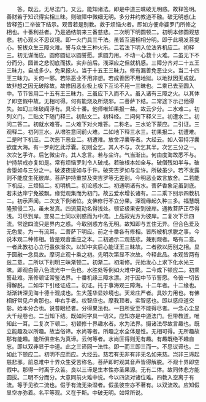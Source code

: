 <!-- { "loadSidebar": true } -->
　　答。既云。无尽法门。又云。能知诸法。即是中道三昧破无明惑。故释签明。善财若于知识得实相三昧。则破障中微细无明。多分并约教道不融。破无明惑(上皆释签)二举彼下结示。观音若是别教。救于烦恼火者。即如方便命婆罗门所修之相也。十番利益者。乃是通结前来三番慈悲。二次明下明圆顿二。初明本修圆观慈悲。初心观火不思议境。即一火门具三千法。虽皆互遍相相分明。即于此境发菩提心。誓拔众生三障火难。誓与众生三种火乐。二若法下明入位法界机应二。初释三。初无谋而应。圆修圆证以圆誓愿。熏圆力用。不动一心救十火难。二虽无下不分而分。圆普之悲彻底而拔。实非前后。浅深应之但就机感。三障分齐对二十五王三昧力。自成多少。免果报火。当于十五王三昧力。修有漏善免恶业火。当二十四王三昧力。关何一邪。若除恶业不用非想。若成善因不用地狱。以地狱因无成就。故非想之因无破除故。故修因恶业极上极下互论不用一三昧也。二乘已去至圆入中。节节皆用二十五有王三昧力。三虽应下入而不入。虽入诸有三障之火。以其体了即空假中故。无相可得。何有能烧及所烧邪。二菩萨下结。二常途下示己他得失。如幻三昧破阎浮有。具论十番。他师唯知果报一益。故云少分。二水难二。初列义门。二贴文下随门释三。初贴文二。初科经。二问何下释义三。初遭水二。初问二答二。初就水难答。二火难下对火难答。二称名。三水论下蒙应。二引证。三观释二。初列三水。从增胜意同前火难。二如地下释三水三。初果报二。初遭难。二是时下机应。二次恶下恶业二。初遭难。放舍浮囊等者。大经云。如人带持浮囊欲度大海。有一罗刹乞此浮囊。初则全乞。其人不与。次乞其半。次乞三分之一。次次乞手许。后乞微尘许。其人念言。若与尘许。气当渐出。何由度海故悉不与。护持禁戒亦复如是。常有烦恼罗刹令人破戒。若破根本如全与。破僧残如半与。破舍堕如与三分之一。破波夜提如与手许。破突吉罗如与尘许。所破虽少。若不发露则不能度生死彼岸。菩萨护持重禁及突吉罗等无差别。今明恶业故言放舍。二若能下机应。三烦恼二。初明机二。初论惑水二。初通明诸有水。菩萨香象足虽到底。若未达岸宁免被飘。缘觉观集而为初门。故云爱水增长诸有。二二乘下别示四教机二。初示声闻。二次支下例诸位。支佛修行不立分果。深观缘起久种三多。福慧既隆预侵二习。虽未发真。四流莫动名得浅处。顿证极果安到彼岸。通教菩萨正尽得浅。习尽到岸。变易二土同以别惑而为中流。上品寂光方为彼岸。二复次下示四流。常途四流只是界内之惑。今取别惑方名无明。故知即与五住无异。但合色爱及无色爱。为一有流耳。二菩萨下明应。前之十番各有修相。皆所被机求脱之事。今说本观二种修相。皆是观音垂应之本。二初通示二观慈悲。兼别观者。略有二意。一者此教初心立行虽依渐次。以知中实后心能证王三昧故。二者欲以历别之相。显于圆融一念具故。摩诃止观十乘之初。先明次第显不次故。今释此品。本观皆两有兹二意。二所以下别明三昧渐顿二。初渐二。初渐修。元始发心上求下化水光三昧。即观白骨八色流光中一色也。水胜处等例如火难中说。二今成下顿应二。初乘誓赴难。渐修顿证常鉴法界。十番机缘三障水漂。对于因中节节誓愿。令彼一切皆得解脱。二如华下引经证成二。初证。托于事海观三障海。十二年者。十二缘也。渐渐转深见海十德十观成也。生大莲华显妙境也。天龙庄严者。具妙力用也。有佛相好常见卢舍那也。申右手者。权智应也。摩我顶者。实智感也。即以感应道交彰。始本分合也。说普眼经者。分得果法也。一日所受至不能得尽者。一念心尘显大千经卷也。二当知下结。既如阿字具一切义。应知亦是中道法门。但带教道。唯知此一耳。二复次下顿二。初顿修十界趣水者。水为法界。摄诸法尽故言趣也。既立能趣及以所趣。故当俗谛。水尚等者。所趣之水全体是性。无相可得。无所趣故那有能趣。能所俱空名为真谛。云何等者。水尚叵得则无有趣。有趣既绝不趣自忘。即以双非显于中道。此之三谛同一法性。即一而三即三而一。不思议谛也。二如此下顿应二。初明不应而应。大经云。慈若有无非有非无名如来慈。岂非三谛起慈悲邪。前总难中十界众生受苦称名。菩萨即时观其音声皆得解脱。不观十界即空假中。那得一时离于众苦。良以三谛是生本性亦圣果源。无有二体。故同体悲方能圆拔。二明不分而分。大意同前火难中说。今以四流对诸位难。四教入空离于有流。等于见欲二流也。假于有流无染湿者。假虽彼空亦不著有。以双流故。应知假显空亦弥着。名平等观。义在于斯。中破无明。如常所说。
